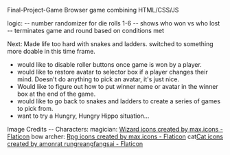 Final-Project-Game
Browser game combining HTML/CSS/JS

logic:
-- number randomizer for die rolls 1-6
-- shows who won vs who lost
-- terminates game and round based on conditions met

Next:
Made life too hard with snakes and ladders. switched to something more doable in this time frame.

- would like to disable roller buttons once game is won by a player.
- would like to restore avatar to selector box if a player changes their mind. Doesn't do anything to pick an avatar, it's just nice.
- Would like to figure out how to put winner name or avatar in the winner box at the end of the game.
- would like to go back to snakes and ladders to create a series of games to pick from.
- want to try a Hungry, Hungry Hippo situation...

Image Credits
-- Characters:
magician: <a href="https://www.flaticon.com/free-icons/wizard" title="wizard icons">Wizard icons created by max.icons - Flaticon</a>
bow archer: <a href="https://www.flaticon.com/free-icons/rpg" title="rpg icons">Rpg icons created by max.icons - Flaticon</a>
cat<a href="https://www.flaticon.com/free-icons/cat" title="cat icons">Cat icons created by amonrat rungreangfangsai - Flaticon</a>
